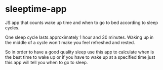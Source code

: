 # sleeptime-app

 JS app that counts wake up time and when to go to bed according to sleep cycles.

One sleep cycle lasts approximately 1 hour and 30 minutes. Waking up in the middle of a cycle won't make you feel refreshed and rested. 

So in order to have a good quality sleep use this app to calculate when is the best time to wake up or if you have to wake up 
at a specified time just this app will tell you when to go to sleep.
